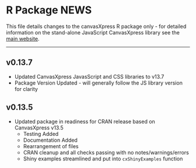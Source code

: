 # R Package NEWS

This file details changes to the canvasXpress R package only - for detailed 
information on the stand-alone JavaScript CanvasXpress library see the 
<a href="http://canvasxpress.org"> main website</a>.

---

## v0.13.7

* Updated CanvasXpress JavasScript and CSS libraries to v13.7
* Package Version Updated - will generally follow the JS library version for 
clarity


## v0.13.5

* Updated package in readiness for CRAN release based on CanvasXpress v13.5
    * Testing Added
    * Documentation Added
    * Rearrangement of files
    * CRAN cleanup and all checks passing with no notes/warnings/errors
    * Shiny examples streamlined and put into `cxShinyExamples` function
